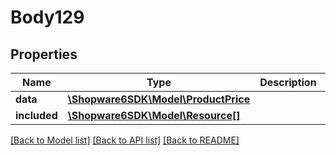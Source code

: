 # Body129

## Properties
Name | Type | Description | Notes
------------ | ------------- | ------------- | -------------
**data** | [**\Shopware6SDK\Model\ProductPrice**](ProductPrice.md) |  | [optional] 
**included** | [**\Shopware6SDK\Model\Resource[]**](Resource.md) |  | [optional] 

[[Back to Model list]](../../README.md#documentation-for-models) [[Back to API list]](../../README.md#documentation-for-api-endpoints) [[Back to README]](../../README.md)

